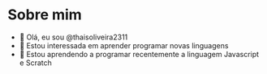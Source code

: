 # Sobre mim

- 👋 Olá, eu sou @thaisoliveira2311
- 👀 Estou interessada em aprender programar novas linguagens
- 🌱 Estou aprendendo a programar recentemente a linguagem Javascript e Scratch


<!---
thaisoliveira2311/thaisoliveira2311 is a ✨ special ✨ repository because its `README.md` (this file) appears on your GitHub profile.
You can click the Preview link to take a look at your changes.
--->
